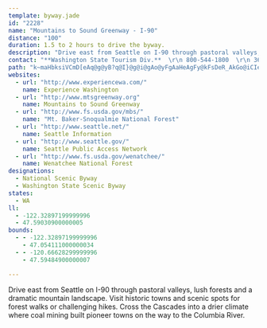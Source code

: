 ```yaml
---
template: byway.jade
id: "2228"
name: "Mountains to Sound Greenway - I-90"
distance: "100"
duration: 1.5 to 2 hours to drive the byway.
description: "Drive east from Seattle on I-90 through pastoral valleys, lush forests and a dramatic mountain landscape.  Visit historic towns and scenic spots for forest walks or challenging hikes. Cross the Cascades into a drier climate where coal mining built pioneer towns on the way to the Columbia River."
contact: "**Washington State Tourism Div.**  \r\n 800-544-1800  \r\n 360-725-4181  \r\n\r\n"
path: "k~maHbksiVCmD[eAq@g@yB?q@I}@g@i@gAo@yFgAaHeAgFy@kFsDeR_AkGo@iCIeA?qBDsATuCl@sCx@eBr@mAzOgLhBaCd@_Ab@mA\\cBf@mEB{Be@c}@Huo@ZeWHqAhC}dEOyCU{C}@qFe@gBu@{BmEyKmA{De@sBSqBOmE?gDHmCd@_EnAsFbAiClGgNrAmDbDiMjFgThC{H|I_W~Nce@r@iBrAeCxGyKfBoDj@yAf@eBdAeFl@qEv@yIjBwWJ_DDaDEsCOsC_@eE_BoJaEiTcAcKEmCJqDrB}PVqFIiFwAq]WyJmBuc@I_PNqN\\mSf@ad@pBk{@d@eZNaTd@yVx@i`@r@aJrAsH|H}[pn@ycCrAkDlQu`@rU_g@hP}^pAiDnZkeA`Mmd@n`@{uAhAqE~@gFr@mG~Aa^l@sHjAuG`BmGfPyb@fBsDnBkDfF{GrBmBzLmK~L{JbBgBdCaEb@_A~AsF|@{ETyCJ_GAaBWyDg@kE]uBcBmFkJcSoDgHwBsGcAeFk@oEYqDIqGRwFXuCn@gDr@yCvKe[bAkD|AmGxAaHxCkRhBoRH}C@iIhAiYBgGCmDK{Cu@gHsA{FqAcDoAcCeA}AeIsJe@s@iBaEe@{AcAyE_@mEIkDXuHd@gD~@_FjI__@^oBx@eGt@iNfEi`Af@oF~@gF~AeFbBgDhBgCnCcCha@yX|DoE~BqEpAuDt@sCbByJ|A{H^mAjNyc@vFoPt]iy@xEmInNoRbCaFbAkChAaEz@uEn@gFR_DJmGAsCYaHk]stD_@sGSsGAoFf@kg@GoDOsCm@yEaHs_@oDcT}BuLi@kEO_CSiGFyG^aHj@mE|AmHrAyDnAuCfCeEp]ga@|I_K|QwTr]sc@tIgKrB{CrBmEbBgFtQyw@|AcG`A_DfBgEfCaFxAaCxB_DpMgNzHgHni@{i@~HsHxC{DrA_CdA_CnAyD|@oDb@kCd@{DX}DHcFOkmEH{DVqEf@{E^yB~Oox@~BmJ|Us{@lCaLrBuKxAkKhCySdA_GlBmGfAiCbCeEzCyDjCyBhAs@hD_BjA[zBc@fHm@nEq@hB[vEwArN{E|EaChE_DrEgF|B_DhBaD|BsFzIwXhAmEz@{Eb@mEHkBDgBCsEsA_[E_JDmB\\yF~BoXRcDHmD@qIg@sVCsKJgDb@aH~@aJbA_GrAiFnA}DrNaa@jPkc@`IcSbEoItLoUlB{EbDsLhAgH`AuLHQhByc@b@uFHuC?yFMqCkAqRIqDDuHTmCf@_DzRg|@h@sFlAsT^iCb@cCj@sBxBoF`CgDzMoPzHuO~CaGXy@lAkBtCkCpLkGpCeBlBcBnCuDfCeFnAuCdNm`@dA_CvAsB`I_J~B{D~@qBbA{CdA_Ex@mEvGim@|@kFh@aCh@qBxAoExVoi@|A}F^aBh@{DXmENuK^sKfEyk@jBwUHgCrB{WR}DFyDQun@e@sJqBeUYqHUyf@yCezA?yJHiE^yKt@{LXaD|AiL~AmJh@eCt@uClAsDvDuNhAsFt@{GRkD@aDU_Iy@mGyMeo@k@qDo@oFgE_h@_@qCe@iCmA}DyA}CiAkB{JgKmEgDos@q[mEmAqGsAcD_AyEyCmYwRkGwDqF{BeDeAsKsB{As@mAy@_AeAeA_BmA{CsFmQmA{EuBuKcAmF_@kE?cBNyCHmAVwAtFoRlEwM`AkCzBgE~BwC~AmA|BgArBs@|ASrEEbDXvJtBvHrB`Eh@~BIjJcAzMyD|A_AxAsAxBkDzH}On@cAhC}B|D_BfDSbFIpEJpB[pCiAtB{BdJwPbA_BxAiBzKkJrCsEnBcEzFwRbDcM|DiPhBsFbIgRrCcG|AwBbDgCrC{A|TaJfEkAjBQpTy@bZ{@pB?hIq@lCoA|@}@bBuBnCkE|BgChDyBrC}@lB[|F?~CXxLj@rCEtBm@lBw@~@w@vAaBlD{EvLuR|BaCrA_AdDkBfBg@pKqB|Bs@bHoDbBo@pEi@~ADjKtAfGfA|DNtBYbBe@|BmAhAcAnBeCv@oAx@mB`AmDR_Ar@aHDgXJ{Cp@mE~@_Dx@uB`AeBpAgBxUcVhAcA|B{AfJaE~BwAfA_AbAmApA{BfByE`FqPtCsKbAgFpEwX~@_FlCsIhAsChCmEdCiDbO_QtKkNrY_^bE}EbEoDxTmLdD{CbD_FlEyHz\\oj@dCgFx@gCr@_DhDiYl@cEx@mEhC_Kz@eClC}F|@cBlC}DhC_DhBmB|DgC|KsF|QyH|D_ApI_@bCSdCa@hNwEpFg@pIc@~Bi@vDqBnAgAbBsBvLiPnO{UtG{IhC{Fh@yBbCoQnGkj@f@gDzAgHvAoHb@eDJgCDaDUyE_A{FsBoJYyBOsCC}A^yVHiOTkFl@aHrBcOvDcUhDiPvFiWfDmKt@mBrDmHfFuIpLmTrDuJ|@aDdAuFb@gDd@yFfEc~@XsCb@sCd@gCr@aC~@yCbA_CrEmIzOaR|UsYdJgKrKsN`h@eo@fMyPjD{DtS}V|DmFzJqSja@c_AdHoPlCmJj@gDh@sD`Hqw@j@yIb@eQn@_Kr@_HvD_ShIu{@fEef@n@}FfBgMnc@sjBbR{t@`o@yiCrAyGbBiMhCsLjBiHfBmE~CgF`BkBrAiAfGeEzOoJjN{IvGqE|BeCxBcEhAwDTmA\\gCNsBHkCIuFcNi_Fe@mOi@yJi@gG_AqIaG{Zig@s`CsFcY]mCYmEAsEDmDl@eGv@oEpCoLt@yFb@yG^aKlEk{@n@aK|d@etDx@uFtAgH|AaGxAgF|AmEhHwQfQwb@zCsF`EgEbC_B`JgH~KaJnB_ClBoCzBqEra@q~@vDoJpBgHfBmH~Kgn@d@iDReDFeDGoEsBaf@OeIIiGJcGXgFnAuLbCcOrVweB`BoHtAgEfBgEdAmBlDaFvF_Fna@c\\~EsCvD_BtpAoc@hE_D`CsCnCmFrCaHhA_ChA_BnCeClDgBfFgB|e@oN~BcAlCaBvByBnA_BxAmC|AeEbDiOrBqK|FsVbEgUtOat@vG_[xB_LrBoGrAwCrBoDbDeE|A{AnDgC|EwBp^cMrDeBfD{CrAiBvDwGpHsNjAuCfAcEh@sC`@oE|@iOT_Ch@oDd@eCbAkDx@aC~AeDr@mAfBaC`AeAfCsBvDyBrK{DlCeB`CgCxB}Dn@{Ab@qAbIgZfDyN`Ioi@x@qDnBcFjOoYlBmExgAcwCxAsErBsHhr@ovC"
websites: 
  - url: "http://www.experiencewa.com/"
    name: Experience Washington
  - url: "http://www.mtsgreenway.org"
    name: Mountains to Sound Greenway
  - url: "http://www.fs.usda.gov/mbs/"
    name: "Mt. Baker-Snoqualmie National Forest"
  - url: "http://www.seattle.net/"
    name: Seattle Information
  - url: "http://www.seattle.gov/"
    name: Seattle Public Access Network
  - url: "http://www.fs.usda.gov/wenatchee/"
    name: Wenatchee National Forest
designations: 
  - National Scenic Byway
  - Washington State Scenic Byway
states: 
  - WA
ll: 
  - -122.32897199999996
  - 47.59030900000005
bounds: 
  - - -122.32897199999996
    - 47.054111000000034
  - - -120.66628299999996
    - 47.59484900000007

---
```


Drive east from Seattle on I-90 through pastoral valleys, lush forests and a dramatic mountain landscape.  Visit historic towns and scenic spots for forest walks or challenging hikes. Cross the Cascades into a drier climate where coal mining built pioneer towns on the way to the Columbia River.